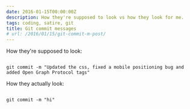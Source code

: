 ```yaml
---
date: 2016-01-15T00:00:00Z
description: How they're supposed to look vs how they look for me.
tags: coding, satire, git
title: Git commit messages
# url: /2016/01/15/git-commit-m-post/
---
```


How they're supposed to look:

~~~git

git commit -m "Updated the css, fixed a mobile positioning bug and added Open Graph Protocol tags"

~~~

How they actually look:

~~~git

git commit -m "hi"

~~~